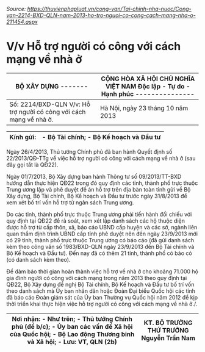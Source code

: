 *Source: https://thuvienphapluat.vn/cong-van/Tai-chinh-nha-nuoc/Cong-van-2214-BXD-QLN-nam-2013-ho-tro-nguoi-co-cong-cach-mang-nha-o-211454.aspx*

# V/v Hỗ trợ người có công với cách mạng về nhà ở

| BỘ XÂY DỰNG ------- | CỘNG HÒA XÃ HỘI CHỦ NGHĨA VIỆT NAM Độc lập - Tự do - Hạnh phúc --------------- |
|---|---|
| Số: 2214/BXD-QLN V/v: Hỗ trợ người có công với cách mạng về nhà ở. | Hà Nội, ngày 23 tháng 10 năm 2013 |

| Kính gửi: | - Bộ Tài chính; - Bộ Kế hoạch và Đầu tư |
|---|---|

Ngày 26/4/2013, Thủ tướng Chính phủ đã ban hành Quyết định số 22/2013/QĐ-TTg về việc hỗ trợ người có công với cách mạng về nhà ở (sau đây gọi tắt là QĐ22).

Ngày 01/7/2013, Bộ Xây dựng ban hành Thông tư số 09/2013/TT-BXD hướng dẫn thực hiện QĐ22 trong đó quy định các tỉnh, thành phố trực thuộc Trung ương lập và phê duyệt đề án hỗ trợ trên địa bàn toàn tỉnh gửi về Bộ Xây dựng, Bộ Tài chính, Bộ Kế hoạch và Đầu tư trước ngày 31/8/2013 để xem xét bố trí vốn hỗ trợ từ ngân sách Trung ương.

Do các tỉnh, thành phố trực thuộc Trung ương phải tiến hành đối chiếu với quy định tại QĐ22 để rà soát, xem xét lập danh sách các hộ thuộc diện được hỗ trợ từ cấp thôn, xã, báo cáo UBND cấp huyện và các sở, ngành liên quan thẩm định trình UBND cấp tỉnh phê duyệt nên đến ngày 23/9/2013 mới có 29 tỉnh, thành phố trực thuộc Trung ương có báo cáo (đã gửi danh sách kèm theo công văn số 1983/BXD-QLN ngày 23/9/2013 đến Bộ Tài chính và Bộ Kế hoạch và Đầu tư). Đến nay đã có thêm 21 tỉnh, thành phố có báo có (có danh sách kèm theo).

Để đảm bảo thời gian hoàn thành việc hỗ trợ về nhà ở cho khoảng 71.000 hộ gia đình người có công với cách mạng trong năm 2013 theo quy định tại QĐ22, Bộ Xây dựng đề nghị Bộ Tài chính, Bộ Kế hoạch và Đầu tư bố trí vốn theo danh sách mà Ủy ban nhân dân hoặc Đoàn Đại biểu Quốc hội các tỉnh đã báo cáo Đoàn giám sát của Ủy ban Thường vụ Quốc hội năm 2012 để kịp thời triển khai thực hiện việc hỗ trợ người có công với cách mạng về nhà ở./.

| Nơi nhận: - Như trên; - Thủ tướng Chính phủ (để b/c); - Ủy ban các vấn đề Xã hội của Quốc hội; - Bộ Lao động Thương binh và Xã hội; - Lưu: VT, QLN (2b) | KT. BỘ TRƯỞNG THỨ TRƯỞNG Nguyễn Trần Nam |
|---|---|